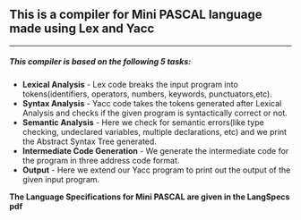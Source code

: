 
## **This is a compiler for Mini PASCAL language made using Lex and Yacc**
---
##### **This compiler is based on the following 5 tasks:**
+ **Lexical Analysis** - Lex code breaks the input program into tokens(identifiers, operators, numbers, keywords, punctuators,etc).
+ **Syntax Analysis** - Yacc code takes the tokens generated after Lexical Analysis and checks if the given program is syntactically correct or not.
+ **Semantic Analysis** - Here we check for semantic errors(like type checking, undeclared variables, multiple declarations, etc) and we print the Abstract Syntax Tree generated.
+ **Intermediate Code Generation** - We generate the intermediate code for the program in three address code format.
+ **Output** - Here we extend our Yacc program to print out the output of the given input program.


**The Language Specifications for Mini PASCAL are given in the LangSpecs pdf**
